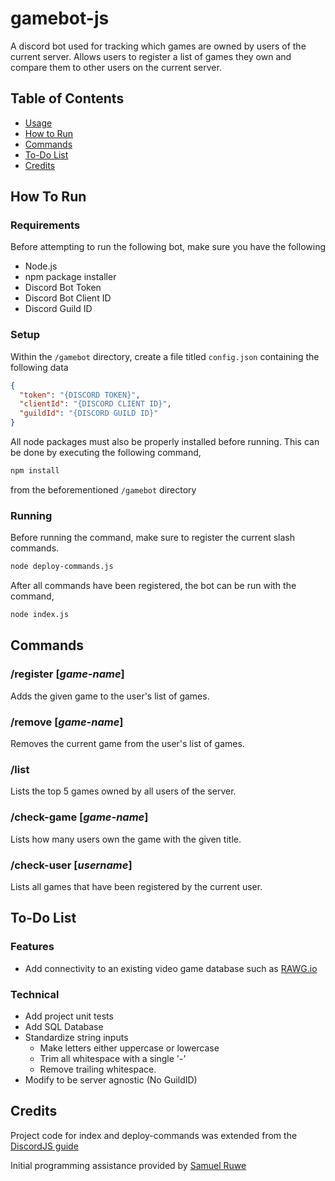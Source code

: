 # gamebot-js
A discord bot used for tracking which games are owned by users of the current server. Allows users to register a list of games they own and compare them to other users on the current server.

## Table of Contents
- [Usage](#Usage)
- [How to Run](#how-to-run)
- [Commands](#commands)
- [To-Do List](#to-do-list)
- [Credits](#credits)

## How To Run
### Requirements
Before attempting to run the following bot, make sure you have the following
- Node.js
- npm package installer
- Discord Bot Token
- Discord Bot Client ID
- Discord Guild ID

### Setup
Within the ```/gamebot``` directory, create a file titled ```config.json``` containing the following data
```json
{
  "token": "{DISCORD TOKEN}",
  "clientId": "{DISCORD CLIENT ID}",
  "guildId": "{DISCORD GUILD ID}"
}
```

All node packages must also be properly installed before running. This can be done by executing the following command,
```bash
npm install
```
from the beforementioned ```/gamebot``` directory

### Running
Before running the command, make sure to register the current slash commands. 
```bash
node deploy-commands.js
```

After all commands have been registered, the bot can be run with the command,
```bash
node index.js
```

## Commands
### /register [*game-name*]
Adds the given game to the user's list of games.

### /remove [*game-name*]
Removes the current game from the user's list of games.

### /list
Lists the top 5 games owned by all users of the server.

### /check-game [*game-name*]
Lists how many users own the game with the given title.

### /check-user [*username*]
Lists all games that have been registered by the current user.

## To-Do List
### Features
- Add connectivity to an existing video game database such as [RAWG.io](https://rawg.io/)
### Technical
- Add project unit tests
- Add SQL Database
- Standardize string inputs
  - Make letters either uppercase or lowercase
  - Trim all whitespace with a single '-'
  - Remove trailing whitespace.
- Modify to be server agnostic (No GuildID)

## Credits
Project code for index and deploy-commands was extended from the [DiscordJS guide](https://discordjs.guide/slash-commands/response-methods.html#ephemeral-responses)

Initial programming assistance provided by [Samuel Ruwe](https://github.com/SamuelRuwe)

